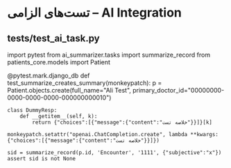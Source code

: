 # تست‌های الزامی – AI Integration

## tests/test_ai_task.py
import pytest
from ai_summarizer.tasks import summarize_record
from patients_core.models import Patient

@pytest.mark.django_db
def test_summarize_creates_summary(monkeypatch):
    p = Patient.objects.create(full_name="Ali Test", primary_doctor_id="00000000-0000-0000-0000-000000000010")

    class DummyResp:
        def __getitem__(self, k):
            return {"choices":[{"message":{"content":"خلاصه تست"}}]}[k]
    
    monkeypatch.setattr("openai.ChatCompletion.create", lambda **kwargs: {"choices":[{"message":{"content":"خلاصه تست"}}]})

    sid = summarize_record(p.id, 'Encounter', '1111', {"subjective":"x"})
    assert sid is not None